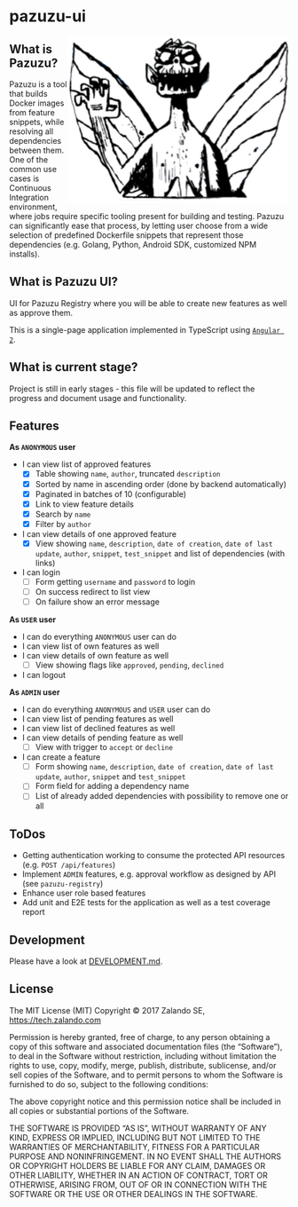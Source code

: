 # pazuzu-ui

<img align="right" height="300" src="/pazuzu-logo.png">

What is Pazuzu?
---------------

Pazuzu is a tool that builds Docker images from feature snippets, while
resolving all dependencies between them. One of the common use cases is
Continuous Integration environment, where jobs require specific tooling present
for building and testing. Pazuzu can significantly ease that process, by letting user
choose from a wide selection of predefined Dockerfile snippets that represent
those dependencies (e.g. Golang, Python, Android SDK, customized NPM installs).

What is Pazuzu UI?
------------------

UI for Pazuzu Registry where you will be able to create new features as well as
approve them.

This is a single-page application implemented in TypeScript using
[`Angular 2`](https://angular.io).

What is current stage?
----------------------

Project is still in early stages - this file will be updated to reflect the
progress and document usage and functionality.

Features
--------

**As `ANONYMOUS` user**

 * I can view list of approved features
    * [X] Table showing `name`, `author`, truncated `description`
    * [X] Sorted by name in ascending order (done by backend automatically)
    * [X] Paginated in batches of 10 (configurable)
    * [X] Link to view feature details
    * [X] Search by `name`
    * [X] Filter by `author`
 * I can view details of one approved feature
    * [X] View showing `name`, `description`, `date of creation`, `date of last update`, `author`, `snippet`, `test_snippet` and list of dependencies (with links)
 * I can login
    * [ ] Form getting `username` and `password` to login
    * [ ] On success redirect to list view
    * [ ] On failure show an error message

**As `USER` user**

  * I can do everything `ANONYMOUS` user can do
  * I can view list of own features as well
  * I can view details of own feature as well
    * [ ] View showing flags like `approved`, `pending`, `declined`
  * I can logout
  
**As `ADMIN` user**

  * I can do everything `ANONYMOUS` and `USER` user can do
  * I can view list of pending features as well
  * I can view list of declined features as well
  * I can view details of pending feature as well
    * [ ] View with trigger to `accept` or `decline`
  * I can create a feature
    * [ ] Form showing `name`, `description`, `date of creation`, `date of last update`, `author`, `snippet` and `test_snippet`
    * [ ] Form field for adding a dependency name
    * [ ] List of already added dependencies with possibility to remove one or all

ToDos
-----

* Getting authentication working to consume the protected API resources (e.g. `POST /api/features`)
* Implement `ADMIN` features, e.g. approval workflow as designed by API (see `pazuzu-registry`)
* Enhance user role based features
* Add unit and E2E tests for the application as well as a test coverage report

Development
-----------

Please have a look at [DEVELOPMENT.md](DEVELOPMENT.md).

License
-------

The MIT License (MIT)
Copyright © 2017 Zalando SE, https://tech.zalando.com

Permission is hereby granted, free of charge, to any person obtaining a copy
of this software and associated documentation files (the “Software”), to deal
in the Software without restriction, including without limitation the rights
to use, copy, modify, merge, publish, distribute, sublicense, and/or sell
copies of the Software, and to permit persons to whom the Software is
furnished to do so, subject to the following conditions:

The above copyright notice and this permission notice shall be included in
all copies or substantial portions of the Software.

THE SOFTWARE IS PROVIDED “AS IS”, WITHOUT WARRANTY OF ANY KIND, EXPRESS OR
IMPLIED, INCLUDING BUT NOT LIMITED TO THE WARRANTIES OF MERCHANTABILITY,
FITNESS FOR A PARTICULAR PURPOSE AND NONINFRINGEMENT. IN NO EVENT SHALL THE
AUTHORS OR COPYRIGHT HOLDERS BE LIABLE FOR ANY CLAIM, DAMAGES OR OTHER
LIABILITY, WHETHER IN AN ACTION OF CONTRACT, TORT OR OTHERWISE, ARISING FROM,
OUT OF OR IN CONNECTION WITH THE SOFTWARE OR THE USE OR OTHER DEALINGS IN
THE SOFTWARE.

